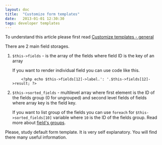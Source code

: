 ```yaml
---
layout: doc
title:  "Customize form templates"
date:   2013-01-01 12:30:30
tags: developer templates
---
```


<div class="alert">To understand this article please first read <a href="/en/cobalt/custom-templates-general/">Customize templates - general</a></div>

There are 2 main field storages.

1. `$this->fields` - is the array of the fields where field ID is the key of an array
   
   If you want to render individual field you can use code like this.

           <?php echo $this->fields[12]->label.': '.$this->fields[12]->result; ?>

2. `$this->sorted_fields` - multilevel array where first element is the ID of the fields group (0 for ungrouped) and second level fields of fields where array key is the field key.

   If you want to list group of the fields you can use `foreach` for `$this->sorted_fields[10]` variable where `10` is the ID of the fields group. Read more about [field's groups](/en/cobalt/understanding-fileds-groups/).

<div class="alert alert-info">Please, study default form template. It is very self explanatory. You will find there many useful information.</div>